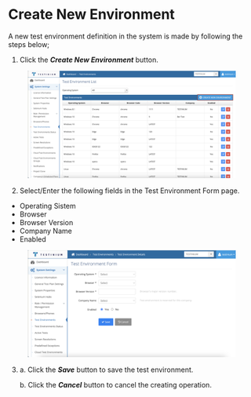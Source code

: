 # Create New Environment

A new test environment definition in the system is made by following the steps below;

1. Click the _**Create New Environment**_ button.

<figure><img src="../../../.gitbook/assets/TestEnv Screen Create btn.png" alt=""><figcaption></figcaption></figure>

2. Select/Enter the following fields in the Test Environment Form page.

* Operating Sistem
* Browser
* Browser Version
* Company Name
* Enabled

<figure><img src="../../../.gitbook/assets/TestEnv create screen.png" alt=""><figcaption></figcaption></figure>

3.  a. Click the _**Save**_ button to save the test environment.

    b. Click the _**Cancel**_ button to cancel the creating operation.
